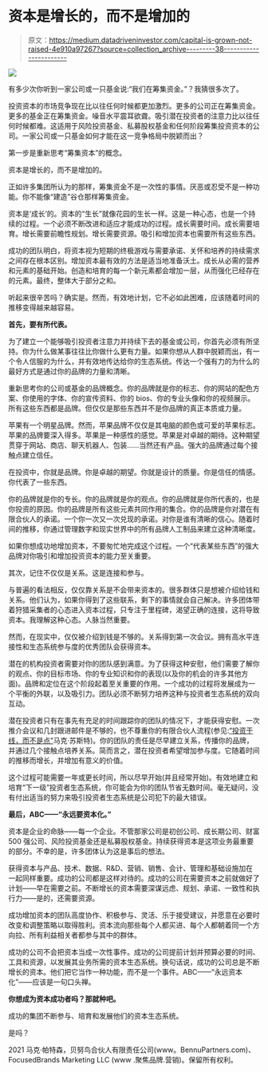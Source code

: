 # 资本是增长的，而不是增加的

> 原文：<https://medium.datadriveninvestor.com/capital-is-grown-not-raised-4e910a97267?source=collection_archive---------38----------------------->

![](img/27de2dd4799aa7276b9115b6e38f1eb3.png)

有多少次你听到一家公司或一只基金说:“我们在筹集资金。”？我猜很多次了。

投资资本的市场竞争现在比以往任何时候都更加激烈。更多的公司正在筹集资金。更多的基金正在筹集资金。噪音水平震耳欲聋。吸引潜在投资者的注意力比以往任何时候都难。这适用于风险投资基金、私募股权基金和任何阶段筹集投资资本的公司。一家公司或一只基金如何才能在这一竞争格局中脱颖而出？

第一步是重新思考“筹集资本”的概念。

资本是增长的，而不是增加的。

正如许多集团所认为的那样，筹集资金不是一次性的事情。厌恶或忍受不是一种功能。你不能像“建造”谷仓那样筹集资金。

资本是‘成长’的。资本的“生长”就像花园的生长一样。这是一种心态，也是一个持续的过程。一个必须不断改进和适应才能成功的过程。成长需要时间。成长需要培育。增长需要前瞻性规划。增长需要资源。吸引和增加资本也需要所有这些东西。

成功的团队明白，将资本视为短期的终极游戏与需要承诺、关怀和培养的持续需求之间存在根本区别。增加资本最有效的方法是适当地准备沃土。成长从必需的营养和元素的基础开始。创造和培育的每一个新元素都会增加一层，从而强化已经存在的元素。最终，整体大于部分之和。

听起来很辛苦吗？确实是。然而，有效地计划，它不必如此困难，应该随着时间的推移变得越来越容易。

**首先，要有所代表。**

为了建立一个能够吸引投资者注意力并持续下去的基金或公司，你首先必须有所坚持。你为什么做某事往往比你做什么更有力量。如果你想从人群中脱颖而出，有一个令人信服的为什么，并有效地传达给你的生态系统。传达一个强有力的为什么的最好方式是通过你的品牌的力量和清晰。

重新思考你的公司或基金的品牌概念。你的品牌就是你的标志、你的网站的配色方案、你使用的字体、你的宣传资料、你的 bios、你的专业头像和你的视频展示。所有这些东西都是品牌。但仅仅是那些东西并不是你品牌的真正本质或力量。

苹果有一个明星品牌。然而，苹果品牌不仅仅是其电脑的颜色或可爱的苹果标志。苹果的品牌要深入得多。苹果是一种感性的感觉。苹果是对卓越的期待。这种期望贯穿于网站、商店、聊天机器人、包装……当然还有产品。强大的品牌通过每个接触点建立信任。

在投资中，你就是品牌。你是卓越的期望。你就是设计的质量。你是信任的情感。你代表了一些东西。

你的品牌就是你的专长。你的品牌就是你的观点。你的品牌就是你所代表的，也是你投资的原因。你的品牌是所有这些元素共同作用的集合。你的品牌是你对潜在有限合伙人的承诺。一个你一次又一次兑现的承诺。对你是谁有清晰的信心。随着时间的推移，你通过管理数字和现实世界中的所有品牌人工制品来建立这种清晰度。

如果你想成功地增加资本，不要匆忙地完成这个过程。一个“代表某些东西”的强大品牌对你吸引和增加投资资本的能力至关重要。

其次，记住不仅仅是关系。这是连接和参与。

与普遍的看法相反，仅仅靠关系是不会带来资本的。很多群体只是想被介绍给钱和关系。他们认为，如果你得到了这些联系，剩下的事情就会自己解决。许多团体带着狩猎采集者的心态进入资本过程，只专注于里程碑，渴望正确的连接，这将导致资本。我理解这种心态。人脉当然重要。

然而，在现实中，仅仅被介绍到钱是不够的。关系得到第一次会议。拥有高水平连接性和生态系统参与度的优秀团队会获得资本。

潜在的机构投资者需要对你的团队感到满意。为了获得这种安慰，他们需要了解你的观点、你的目标市场、你的专业知识和你的表现(以及你的机会的许多其他方面)。品牌和定位在这个阶段起着至关重要的作用。一个成功的过程将发展成为一个平衡的外联，以及吸引力。团队必须不断努力培养这种与投资者生态系统的双向互动。

潜在投资者只有在事先有充足的时间跟踪你的团队的情况下，才能获得安慰。一次推介会议和几封跟进邮件是不够的，也不尊重你的有限合伙人流程(参见:[“投资于线，而不是点”](https://bothsidesofthetable.com/invest-in-lines-not-dots-611f36491d73)马克·苏斯特)。你的团队的责任是尽早建立关系，传播你的品牌，并通过几个接触点培养关系。简而言之，潜在投资者希望增加参与度。它随着时间的推移而增长，并增加有意义的价值。

这个过程可能需要一年或更长时间，所以尽早开始(并且经常开始)。有效地建立和培育“下一级”投资者生态系统，你可能会为你的团队节省无数时间。毫无疑问，没有付出适当的努力来吸引投资者生态系统是公司犯下的最大错误。

**最后，ABC——“永远要资本化。”**

资本是企业的命脉——每一个企业。不管那家公司是初创公司、成长期公司、财富 500 强公司、风险投资基金还是私募股权基金。持续获得资本是这项业务最重要的部分。不幸的是，许多团体认为这是事后的想法。

获得资本与产品、技术、数据、R&D、营销、销售、会计、管理和基础设施加在一起同样重要。成功的公司都是这样对待的。成功的公司在需要资本之前就做好了计划——早在需要之前。不断增长的资本需要深谋远虑、规划、承诺、一致性和执行力——是的，还需要资源。

成功增加资本的团队高度协作、积极参与、灵活、乐于接受建议，并愿意在必要时改变和调整策略以取得胜利。资本流向那些每个人都买进、每个人都朝着同一个方向拉、所有利益相关者都参与其中的群体。

成功的公司不会把资本当成一次性事件。成功的公司提前计划并预算必要的时间、工具和资源，以发展其业务所需的资本生态系统。换句话说，成功的公司总是不断增长的资本。他们把它当作一种功能，而不是一个事件。ABC——“永远资本化”——应该是一句口头禅。

**你想成为资本成功者吗？那就种吧。**

成功的集团不断参与、培育和发展他们的资本生态系统。

是吗？

2021 马克·帕特森，贝努鸟合伙人有限责任公司(www。BennuPartners.com)、FocusedBrands Marketing LLC (www .聚焦品牌.营销)。保留所有权利。